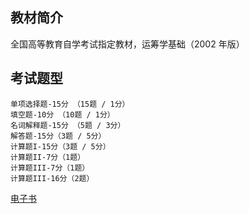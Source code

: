 ## 教材简介

全国高等教育自学考试指定教材，运筹学基础（2002 年版）

## 考试题型

    单项选择题-15分 （15题 / 1分）
    填空题-10分 （10题 / 1分）
    名词解释题-15分 （5题 / 3分）
    解答题-15分（3题 / 5分）
    计算题I-15分（3题 / 5分）
    计算题II-7分（1题）
    计算题III-7分（1题）
    计算题III-16分（2题）

[电子书](https://pan.baidu.com/pfile/docview?path=%2F%E6%B7%B1%E5%A4%A7-%E8%AE%A1%E7%AE%97%E6%9C%BA%E7%A7%91%E5%AD%A6%E4%B8%8E%E6%8A%80%E6%9C%AF%2F%E7%94%B5%E5%AD%90%E7%89%88%E6%95%99%E6%9D%90%2F02375--%E3%80%8A%E8%BF%90%E7%AD%B9%E5%AD%A6%E5%9F%BA%E7%A1%80%E3%80%8B%E7%94%B5%E5%AD%90%E4%B9%A6.pdf&client=web&scene=main)
